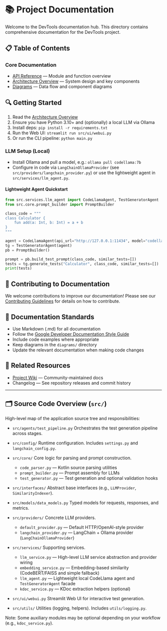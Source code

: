 # 📚 Project Documentation

Welcome to the DevTools documentation hub. This directory contains comprehensive documentation for the DevTools project.

## 📋 Table of Contents

### Core Documentation
- [API Reference](API.md) — Module and function overview
- [Architecture Overview](ARCHITECTURE.md) — System design and key components
- [Diagrams](DIAGRAMS.md) — Data flow and component diagrams

## 🔍 Getting Started

1. Read the [Architecture Overview](ARCHITECTURE.md)
2. Ensure you have Python 3.10+ and (optionally) a local LLM via Ollama
3. Install deps: `pip install -r requirements.txt`
4. Run the Web UI: `streamlit run src/ui/webui.py`
5. Or run the CLI pipeline: `python main.py`

### LLM Setup (Local)
- Install Ollama and pull a model, e.g.: `ollama pull codellama:7b`
- Configure in code via `LangChainOllamaProvider` (see `src/providers/langchain_provider.py`) or use the lightweight agent in `src/services/llm_agent.py`.

#### Lightweight Agent Quickstart
```python
from src.services.llm_agent import CodeLlamaAgent, TestGeneratorAgent
from src.core.prompt_builder import PromptBuilder

class_code = """
class Calculator {
    fun add(a: Int, b: Int) = a + b
}
"""

agent = CodeLlamaAgent(api_url="http://127.0.0.1:11434", model="codellama:instruct")
tg = TestGeneratorAgent(agent)
pb = PromptBuilder()

prompt = pb.build_test_prompt(class_code, similar_tests=[])
tests = tg.generate_tests("Calculator", class_code, similar_tests=[])
print(tests)
```

## 🤝 Contributing to Documentation

We welcome contributions to improve our documentation! Please see our [Contributing Guidelines](../CONTRIBUTING.md) for details on how to contribute.

## 📝 Documentation Standards

- Use Markdown (.md) for all documentation
- Follow the [Google Developer Documentation Style Guide](https://developers.google.com/style)
- Include code examples where appropriate
- Keep diagrams in the `diagrams/` directory
- Update the relevant documentation when making code changes

## 🔗 Related Resources

- [Project Wiki](https://github.com/yourusername/DevTools/wiki) — Community-maintained docs
- Changelog — See repository releases and commit history

---

## 🗂️ Source Code Overview (`src/`)

High-level map of the application source tree and responsibilities:

- `src/agents/test_pipeline.py`
  Orchestrates the test generation pipeline across stages.

- `src/config/`
  Runtime configuration. Includes `settings.py` and `langchain_config.py`.

- `src/core/`
  Core logic for parsing and prompt construction.
  - `code_parser.py` — Kotlin source parsing utilities
  - `prompt_builder.py` — Prompt assembly for LLMs
  - `test_generator.py` — Test generation and optional validation hooks

- `src/interfaces/`
  Abstract base interfaces (e.g., `LLMProvider`, `SimilarityIndexer`).

- `src/models/data_models.py`
  Typed models for requests, responses, and metrics.

- `src/providers/`
  Concrete LLM providers.
  - `default_provider.py` — Default HTTP/OpenAI-style provider
  - `langchain_provider.py` — LangChain + Ollama provider (`LangChainOllamaProvider`)

- `src/services/`
  Supporting services.
  - `llm_service.py` — High-level LLM service abstraction and provider wiring
  - `embedding_service.py` — Embedding-based similarity (CodeBERT/FAISS and simple fallback)
  - `llm_agent.py` — Lightweight local CodeLlama agent and `TestGeneratorAgent` facade
  - `kdoc_service.py` — KDoc extraction helpers (optional)

- `src/ui/webui.py`
  Streamlit Web UI for interactive test generation.

- `src/utils/`
  Utilities (logging, helpers). Includes `utils/logging.py`.

Note: Some auxiliary modules may be optional depending on your workflow (e.g., `kdoc_service.py`).
